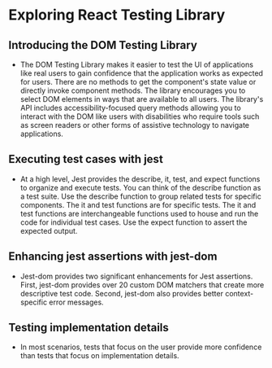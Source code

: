 # Exploring React Testing Library

## Introducing the DOM Testing Library

- The DOM Testing Library makes it easier to test the UI of applications like real users to gain confidence that the application works as expected for users. There are no methods to get the component's state value or directly invoke component methods. The library encourages you to select DOM elements in ways that are available to all users. The library's API includes accessibility-focused query methods allowing you to interact with the DOM like users with disabilities who require tools such as screen readers or other forms of assistive technology to navigate applications.

## Executing test cases with jest

- At a high level, Jest provides the describe,
  it, test, and expect functions to organize and execute tests. You can think of the describe function as a test suite. Use the describe function to group related tests for specific components. The it and test functions are for specific tests. The it and test functions are interchangeable functions used to house and run the code for individual test cases. Use the expect function to assert the expected output.

## Enhancing jest assertions with jest-dom

- Jest-dom provides two significant enhancements for Jest assertions. First, jest-dom provides over 20 custom DOM matchers that create more descriptive test code. Second, jest-dom also provides better context-specific error messages.

## Testing implementation details

- In most scenarios, tests that focus on the user provide more confidence than tests that focus on implementation details.
